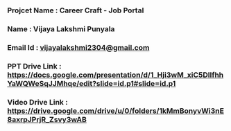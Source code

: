 ### Projcet Name     : Career Craft - Job Portal
### Name             : Vijaya Lakshmi Punyala
### Email Id         : vijayalakshmi2304@gmail.com
### PPT Drive Link   : https://docs.google.com/presentation/d/1_Hji3wM_xiC5DllfhhYaWQWeSqJJMhqe/edit?slide=id.p1#slide=id.p1
### Video Drive Link : https://drive.google.com/drive/u/0/folders/1kMmBonyvWi3nE8axrpJPrjR_Zsvy3wAB
